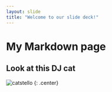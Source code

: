 ```yaml
---
layout: slide
title: "Welcome to our slide deck!"
---
```


# My Markdown page

## Look at this DJ cat

![catstello](https://octodex.github.com/images/catstello.png)
{: .center}
